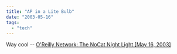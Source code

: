 ```yaml
---
title: "AP in a Lite Bulb"
date: "2003-05-16"
tags: 
  - "tech"
---
```


Way cool -- [O'Reilly Network: The NoCat Night Light \[May 16, 2003\]](http://www.oreillynet.com/pub/h/352 "O'Reilly Network: The NoCat Night Light [May 16, 2003]")
